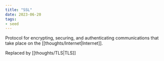 ```yaml
---
title: "SSL"
date: 2023-06-20
tags:
- seed
---
```


Protocol for encrypting, securing, and authenticating communications that take place on the [[thoughts/Internet|Internet]].

Replaced by [[thoughts/TLS|TLS]]